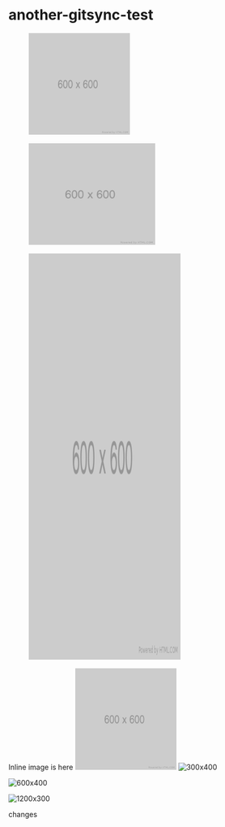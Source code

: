# another-gitsync-test

<figure><img src=".gitbook/assets/600.png" alt="ALT TEXT 1" width="200"><figcaption></figcaption></figure>

<figure><img src=".gitbook/assets/600.png" alt="ALT TEXT 2" width="250" height="200"><figcaption></figcaption></figure>

<figure><img src=".gitbook/assets/600.png" alt="ALT TEXT 3" width="300" height="800"><figcaption></figcaption></figure>

Inline image is here <img src=".gitbook/assets/600.png" alt="ALT TEXT 4" width="200asds" data-size="line">
![300x400](https://user-images.githubusercontent.com/8102292/234003987-91b4fdce-04f8-4317-9fe1-2c96decd46b8.png)

![600x400](https://user-images.githubusercontent.com/8102292/234004059-c2527288-3a97-47ec-8a1a-9c22829cd2e5.png)


![1200x300](https://user-images.githubusercontent.com/8102292/234004082-82a9a17e-5980-4126-a58d-1070d75071d9.png)


changes
